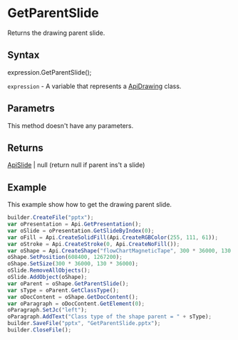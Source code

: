 # GetParentSlide

Returns the drawing parent slide.

## Syntax

expression.GetParentSlide();

`expression` - A variable that represents a [ApiDrawing](../ApiDrawing.md) class.

## Parametrs

This method doesn't have any parameters.

## Returns

[ApiSlide](../../ApiSlide/ApiSlide.md) &#124; null (return null if parent ins't a slide)


## Example

This example show how to get the drawing parent slide.

```javascript
builder.CreateFile("pptx");
var oPresentation = Api.GetPresentation();
var oSlide = oPresentation.GetSlideByIndex(0);
var oFill = Api.CreateSolidFill(Api.CreateRGBColor(255, 111, 61));
var oStroke = Api.CreateStroke(0, Api.CreateNoFill());
var oShape = Api.CreateShape("flowChartMagneticTape", 300 * 36000, 130 * 36000, oFill, oStroke);
oShape.SetPosition(608400, 1267200);
oShape.SetSize(300 * 36000, 130 * 36000);
oSlide.RemoveAllObjects();
oSlide.AddObject(oShape);
var oParent = oShape.GetParentSlide();
var sType = oParent.GetClassType();
var oDocContent = oShape.GetDocContent();
var oParagraph = oDocContent.GetElement(0);
oParagraph.SetJc("left");
oParagraph.AddText("Class type of the shape parent = " + sType);
builder.SaveFile("pptx", "GetParentSlide.pptx");
builder.CloseFile();
```